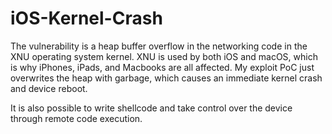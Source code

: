 # iOS-Kernel-Crash
The vulnerability is a heap buffer overflow in the networking code in the XNU operating system kernel. XNU is used by both iOS and macOS, which is why iPhones, iPads, and Macbooks are all affected. My exploit PoC just overwrites the heap with garbage, which causes an immediate kernel crash and device reboot.

It is also possible to write shellcode and take control over the device through remote code execution.
